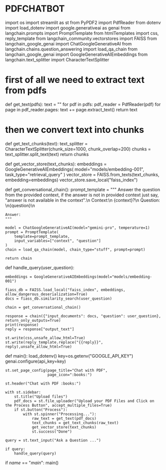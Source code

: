 # PDFCHATBOT
import os
import streamlit as st
from PyPDF2 import PdfReader
from dotenv import load_dotenv
import google.generativeai as genai
from langchain.prompts import PromptTemplate
from htmlTemplates import css, reply_template
from langchain_community.vectorstores import FAISS
from langchain_google_genai import ChatGoogleGenerativeAI
from langchain.chains.question_answering import load_qa_chain
from langchain_google_genai import GoogleGenerativeAIEmbeddings
from langchain.text_splitter import CharacterTextSplitter

# first of all we need to extract text from pdfs
def get_text(pdfs):
    text = ""
    for pdf in pdfs:
        pdf_reader = PdfReader(pdf)
        for page in pdf_reader.pages:
            text += page.extract_text()
    return text

# then we convert text into chunks
def get_text_chunks(text):
    text_splitter = CharacterTextSplitter(chunk_size=1000, chunk_overlap=200)
    chunks = text_splitter.split_text(text)
    return chunks

def get_vector_store(text_chunks):
    embeddings = GoogleGenerativeAIEmbeddings(
        model="models/embedding-001",
        task_type="retrieval_query"
    )
    vector_store = FAISS.from_texts(text_chunks, embedding=embeddings)
    vector_store.save_local("faiss_index")

def get_conversational_chain():
    prompt_template = """
    Answer the question from the provided context, if the answer is not in
    provided context just say, "answer is not available in the context".\n
    Context:\n {context}?\n
    Question: \n{question}\n

    Answer:
    """

    model = ChatGoogleGenerativeAI(model="gemini-pro", temperature=1)
    prompt = PromptTemplate(
        template=prompt_template,
        input_variables=["context", "question"]
    )
    chain = load_qa_chain(model, chain_type="stuff", prompt=prompt)

    return chain

def handle_query(user_question):

    embeddings = GoogleGenerativeAIEmbeddings(model="models/embedding-001")

    fiass_db = FAISS.load_local("faiss_index", embeddings, allow_dangerous_deserialization=True)
    docs = fiass_db.similarity_search(user_question)

    chain = get_conversational_chain()

    response = chain({"input_documents": docs, "question": user_question}, return_only_outputs=True)
    print(response)
    reply = response["output_text"]

    st.write(css,unsafe_allow_html=True)
    st.write(reply_template.replace("{{reply}}", reply),unsafe_allow_html=True)

def main():
    load_dotenv()
    key=os.getenv("GOOGLE_API_KEY")
    genai.configure(api_key=key)

    st.set_page_config(page_title="Chat with PDF",
                       page_icon=":books:")

    st.header("Chat with PDF :books:")

    with st.sidebar:
        st.title("Upload files")
        pdf_docs = st.file_uploader("Upload your PDF Files and Click on the Process Button", accept_multiple_files=True)
        if st.button("Process"):
            with st.spinner("Processing..."):
                raw_text = get_text(pdf_docs)
                text_chunks = get_text_chunks(raw_text)
                get_vector_store(text_chunks)
                st.success("Done")

    query = st.text_input("Ask a Question ...")

    if query:
        handle_query(query)

if _name_ == "_main_":
    main()
